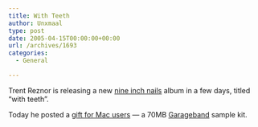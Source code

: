 ```yaml
---
title: With Teeth
author: Unxmaal
type: post
date: 2005-04-15T00:00:00+00:00
url: /archives/1693
categories:
  - General

---
```

Trent Reznor is releasing a new [nine inch nails][1] album in a few days, titled &#8220;with teeth&#8221;. 

Today he posted a [gift for Mac users][2] &#8212; a 70MB [Garageband][3] sample kit.

 [1]: http://www.nin.com/
 [2]: http://www.nin.com/current/
 [3]: http://www.apple.com/ilife/garageband/